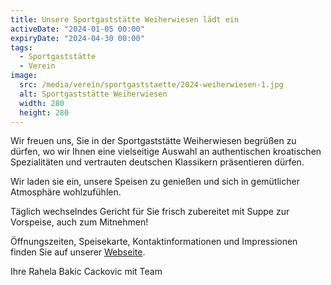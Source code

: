 ```yaml
---
title: Unsere Sportgaststätte Weiherwiesen lädt ein
activeDate: "2024-01-05 00:00"
expiryDate: "2024-04-30 00:00"
tags:
  - Sportgaststätte
  - Verein
image:
  src: /media/verein/sportgaststaette/2024-weiherwiesen-1.jpg
  alt: Sportgaststätte Weiherwiesen
  width: 280
  height: 280
---
```

Wir freuen uns, Sie in der Sportgaststätte Weiherwiesen begrüßen zu dürfen, wo wir Ihnen eine vielseitige Auswahl an authentischen kroatischen Spezialitäten und vertrauten deutschen Klassikern präsentieren dürfen.

Wir laden sie ein, unsere Speisen zu genießen und sich in gemütlicher Atmosphäre wohlzufühlen.

Täglich wechselndes Gericht für Sie frisch zubereitet mit Suppe zur Vorspeise, auch zum Mitnehmen!

Öffnungszeiten, Speisekarte, Kontaktinformationen und Impressionen finden Sie auf unserer [Webseite](https://xn--sportgaststtte-weiherwiesen-lkc.de/).

Ihre Rahela Bakic Cackovic mit Team
```
